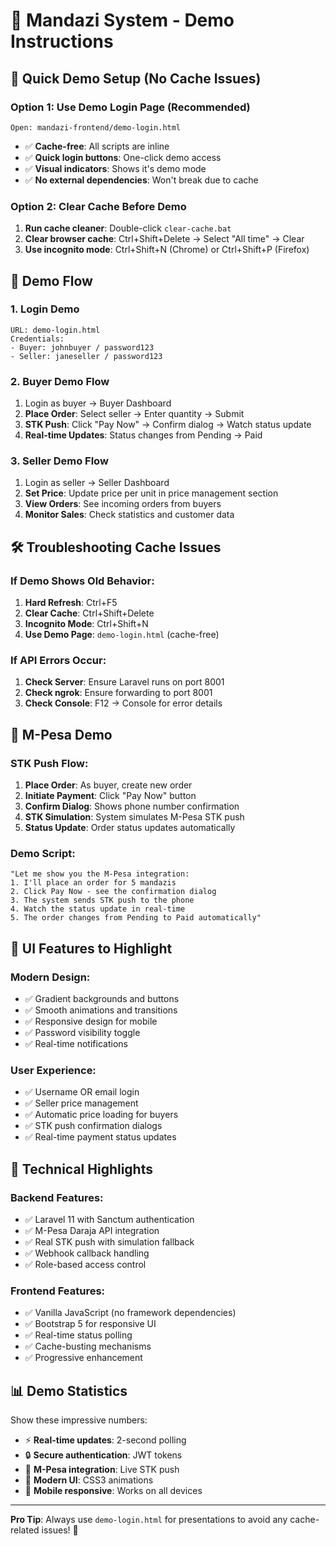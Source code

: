 # 🎯 Mandazi System - Demo Instructions

## 🚀 Quick Demo Setup (No Cache Issues)

### Option 1: Use Demo Login Page (Recommended)
```
Open: mandazi-frontend/demo-login.html
```
- ✅ **Cache-free**: All scripts are inline
- ✅ **Quick login buttons**: One-click demo access
- ✅ **Visual indicators**: Shows it's demo mode
- ✅ **No external dependencies**: Won't break due to cache

### Option 2: Clear Cache Before Demo
1. **Run cache cleaner**: Double-click `clear-cache.bat`
2. **Clear browser cache**: Ctrl+Shift+Delete → Select "All time" → Clear
3. **Use incognito mode**: Ctrl+Shift+N (Chrome) or Ctrl+Shift+P (Firefox)

## 🧪 Demo Flow

### 1. **Login Demo**
```
URL: demo-login.html
Credentials: 
- Buyer: johnbuyer / password123
- Seller: janeseller / password123
```

### 2. **Buyer Demo Flow**
1. Login as buyer → Buyer Dashboard
2. **Place Order**: Select seller → Enter quantity → Submit
3. **STK Push**: Click "Pay Now" → Confirm dialog → Watch status update
4. **Real-time Updates**: Status changes from Pending → Paid

### 3. **Seller Demo Flow**
1. Login as seller → Seller Dashboard  
2. **Set Price**: Update price per unit in price management section
3. **View Orders**: See incoming orders from buyers
4. **Monitor Sales**: Check statistics and customer data

## 🛠️ Troubleshooting Cache Issues

### If Demo Shows Old Behavior:
1. **Hard Refresh**: Ctrl+F5
2. **Clear Cache**: Ctrl+Shift+Delete
3. **Incognito Mode**: Ctrl+Shift+N
4. **Use Demo Page**: `demo-login.html` (cache-free)

### If API Errors Occur:
1. **Check Server**: Ensure Laravel runs on port 8001
2. **Check ngrok**: Ensure forwarding to port 8001
3. **Check Console**: F12 → Console for error details

## 📱 M-Pesa Demo

### STK Push Flow:
1. **Place Order**: As buyer, create new order
2. **Initiate Payment**: Click "Pay Now" button
3. **Confirm Dialog**: Shows phone number confirmation
4. **STK Simulation**: System simulates M-Pesa STK push
5. **Status Update**: Order status updates automatically

### Demo Script:
```
"Let me show you the M-Pesa integration:
1. I'll place an order for 5 mandazis
2. Click Pay Now - see the confirmation dialog
3. The system sends STK push to the phone
4. Watch the status update in real-time
5. The order changes from Pending to Paid automatically"
```

## 🎨 UI Features to Highlight

### Modern Design:
- ✅ Gradient backgrounds and buttons
- ✅ Smooth animations and transitions  
- ✅ Responsive design for mobile
- ✅ Password visibility toggle
- ✅ Real-time notifications

### User Experience:
- ✅ Username OR email login
- ✅ Seller price management
- ✅ Automatic price loading for buyers
- ✅ STK push confirmation dialogs
- ✅ Real-time payment status updates

## 🔧 Technical Highlights

### Backend Features:
- ✅ Laravel 11 with Sanctum authentication
- ✅ M-Pesa Daraja API integration
- ✅ Real STK push with simulation fallback
- ✅ Webhook callback handling
- ✅ Role-based access control

### Frontend Features:
- ✅ Vanilla JavaScript (no framework dependencies)
- ✅ Bootstrap 5 for responsive UI
- ✅ Real-time status polling
- ✅ Cache-busting mechanisms
- ✅ Progressive enhancement

## 📊 Demo Statistics

Show these impressive numbers:
- ⚡ **Real-time updates**: 2-second polling
- 🔒 **Secure authentication**: JWT tokens
- 📱 **M-Pesa integration**: Live STK push
- 🎨 **Modern UI**: CSS3 animations
- 📱 **Mobile responsive**: Works on all devices

---

**Pro Tip**: Always use `demo-login.html` for presentations to avoid any cache-related issues! 🚀